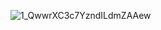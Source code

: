 ![1_QwwrXC3c7YzndILdmZAAew](https://user-images.githubusercontent.com/76027425/210194869-17438b3c-b405-4249-aabb-efad0a303a64.png)
